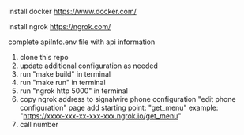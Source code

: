 install docker
https://www.docker.com/

install ngrok
https://ngrok.com/

complete apiInfo.env file with api information

1. clone this repo
2. update additional configuration as needed
3. run "make build" in terminal
4. run "make run" in terminal
5. run "ngrok http 5000" in terminal
6. copy ngrok address to signalwire phone configuration "edit phone configuration" page
    add starting point: "get_menu"
    example: "https://xxxx-xxx-xx-xxx-xxx.ngrok.io/get_menu"
7. call number